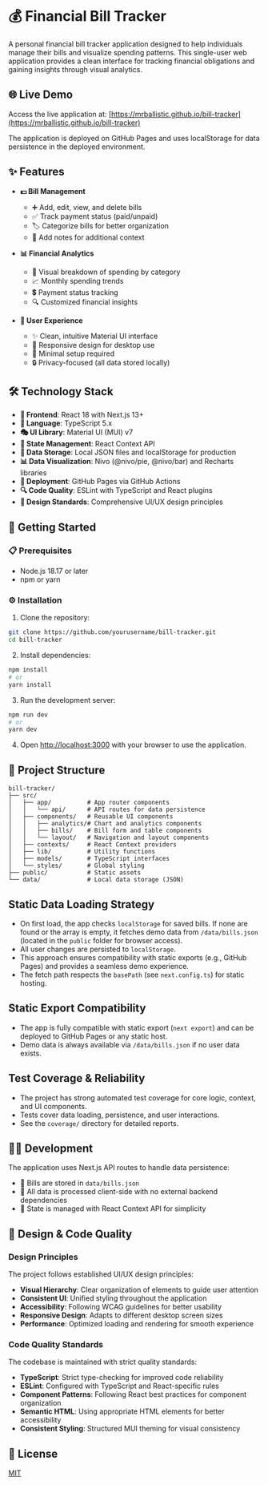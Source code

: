 # 💰 Financial Bill Tracker

A personal financial bill tracker application designed to help individuals manage their bills and visualize spending patterns. This single-user web application provides a clean interface for tracking financial obligations and gaining insights through visual analytics.

## 🌐 Live Demo

Access the live application at: [https://mrballistic.github.io/bill-tracker](https://mrballistic.github.io/bill-tracker)

The application is deployed on GitHub Pages and uses localStorage for data persistence in the deployed environment.

## ✨ Features

- **💵 Bill Management**
  - ➕ Add, edit, view, and delete bills
  - ✅ Track payment status (paid/unpaid)
  - 🏷️ Categorize bills for better organization
  - 📝 Add notes for additional context

- **📊 Financial Analytics**
  - 🍩 Visual breakdown of spending by category
  - 📈 Monthly spending trends
  - 💲 Payment status tracking
  - 🔍 Customized financial insights

- **🎨 User Experience**
  - ✨ Clean, intuitive Material UI interface
  - 📱 Responsive design for desktop use
  - 🚀 Minimal setup required
  - 🔒 Privacy-focused (all data stored locally)

## 🛠️ Technology Stack

- **🔷 Frontend**: React 18 with Next.js 13+
- **📘 Language**: TypeScript 5.x
- **🎭 UI Library**: Material UI (MUI) v7
- **🧠 State Management**: React Context API
- **💾 Data Storage**: Local JSON files and localStorage for production
- **📊 Data Visualization**: Nivo (@nivo/pie, @nivo/bar) and Recharts libraries
- **🚀 Deployment**: GitHub Pages via GitHub Actions
- **🔍 Code Quality**: ESLint with TypeScript and React plugins
- **🎨 Design Standards**: Comprehensive UI/UX design principles

## 🚀 Getting Started

### 📋 Prerequisites

- Node.js 18.17 or later
- npm or yarn

### ⚙️ Installation

1. Clone the repository:
```bash
git clone https://github.com/yourusername/bill-tracker.git
cd bill-tracker
```

2. Install dependencies:
```bash
npm install
# or
yarn install
```

3. Run the development server:
```bash
npm run dev
# or
yarn dev
```

4. Open [http://localhost:3000](http://localhost:3000) with your browser to use the application.

## 📁 Project Structure

```
bill-tracker/
├── src/
│   ├── app/          # App router components  
│   │   └── api/      # API routes for data persistence
│   ├── components/   # Reusable UI components
│   │   ├── analytics/# Chart and analytics components
│   │   ├── bills/    # Bill form and table components
│   │   └── layout/   # Navigation and layout components
│   ├── contexts/     # React Context providers
│   ├── lib/          # Utility functions
│   ├── models/       # TypeScript interfaces
│   └── styles/       # Global styling
├── public/           # Static assets
└── data/             # Local data storage (JSON)
```

## Static Data Loading Strategy

- On first load, the app checks `localStorage` for saved bills. If none are found or the array is empty, it fetches demo data from `/data/bills.json` (located in the `public` folder for browser access).
- All user changes are persisted to `localStorage`.
- This approach ensures compatibility with static exports (e.g., GitHub Pages) and provides a seamless demo experience.
- The fetch path respects the `basePath` (see `next.config.ts`) for static hosting.

## Static Export Compatibility

- The app is fully compatible with static export (`next export`) and can be deployed to GitHub Pages or any static host.
- Demo data is always available via `/data/bills.json` if no user data exists.

## Test Coverage & Reliability

- The project has strong automated test coverage for core logic, context, and UI components.
- Tests cover data loading, persistence, and user interactions.
- See the `coverage/` directory for detailed reports.

## 👨‍💻 Development

The application uses Next.js API routes to handle data persistence:

- 📄 Bills are stored in `data/bills.json`
- 🔄 All data is processed client-side with no external backend dependencies
- 🧩 State is managed with React Context API for simplicity

## 🎨 Design & Code Quality

### Design Principles
The project follows established UI/UX design principles:

- **Visual Hierarchy**: Clear organization of elements to guide user attention
- **Consistent UI**: Unified styling throughout the application
- **Accessibility**: Following WCAG guidelines for better usability
- **Responsive Design**: Adapts to different desktop screen sizes
- **Performance**: Optimized loading and rendering for smooth experience

### Code Quality Standards
The codebase is maintained with strict quality standards:

- **TypeScript**: Strict type-checking for improved code reliability
- **ESLint**: Configured with TypeScript and React-specific rules
- **Component Patterns**: Following React best practices for component organization
- **Semantic HTML**: Using appropriate HTML elements for better accessibility
- **Consistent Styling**: Structured MUI theming for visual consistency

## 📄 License

[MIT](LICENSE.md)
